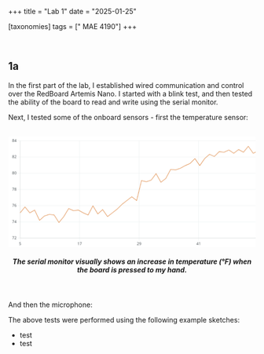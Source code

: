 +++
title = "Lab 1"
date = "2025-01-25"

[taxonomies]
tags = [" MAE 4190"]
+++

<br>

## 1a
In the first part of the lab, I established wired communication and control over the RedBoard Artemis Nano. I started with a blink test, and then tested the ability of the board to read and write using the serial monitor. 

Next, I tested some of the onboard sensors - first the temperature sensor:
<br>
<br>

<img src="/tempgraph.png#start" alt="Rising Temperature Graph" style="display:block;">

<div align="center">

##### The serial monitor visually shows an increase in temperature (&deg;F) when the board is pressed to my hand.

</div>

<br>

And then the microphone:


The above tests were performed using the following example sketches:
- test
- test
